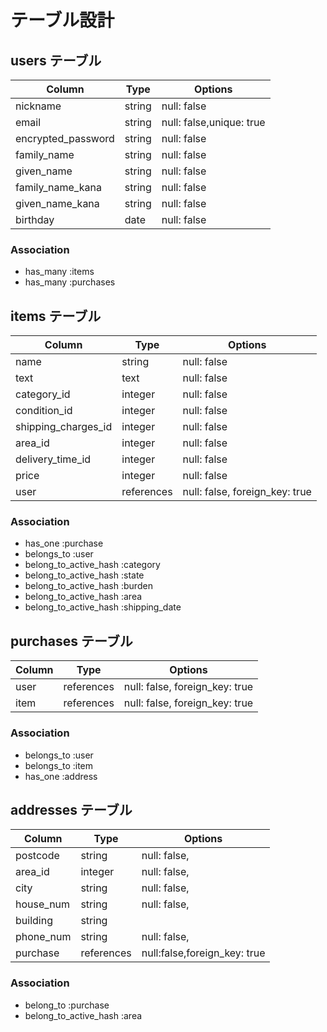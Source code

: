 # テーブル設計

## users テーブル

| Column              | Type   | Options                  |
| ------------------- | ------ | ------------------------ |
| nickname            | string | null: false              |
| email               | string | null: false,unique: true |
| encrypted_password  | string | null: false              |
| family_name         | string | null: false              |
| given_name          | string | null: false              |
| family_name_kana    | string | null: false              |
| given_name_kana     | string | null: false              |
| birthday            | date   | null: false              |

### Association

- has_many :items
- has_many :purchases


## items テーブル

| Column                | Type       | Options                        |
| --------------------- | ---------- | ------------------------------ |
| name                  | string     | null: false                    |
| text                  | text       | null: false                    |
| category_id           | integer    | null: false                    |
| condition_id          | integer    | null: false                    |
| shipping_charges_id   | integer    | null: false                    |
| area_id               | integer    | null: false                    |
| delivery_time_id      | integer    | null: false                    |
| price                 | integer    | null: false                    |
| user                  | references | null: false, foreign_key: true |

### Association

- has_one    :purchase
- belongs_to :user
- belong_to_active_hash :category
- belong_to_active_hash :state
- belong_to_active_hash :burden
- belong_to_active_hash :area
- belong_to_active_hash :shipping_date


## purchases テーブル

| Column | Type       | Options                        |
| ------ | ---------- | ------------------------------ |
| user   | references | null: false, foreign_key: true |
| item   | references | null: false, foreign_key: true |

### Association

- belongs_to :user
- belongs_to :item
- has_one    :address


## addresses テーブル

| Column        | Type       | Options                       |
| ------------- | ---------- | ----------------------------- |
| postcode      | string     | null: false,                  |
| area_id       | integer    | null: false,                  |
| city          | string     | null: false,                  |
| house_num     | string     | null: false,                  |
| building      | string     |                               |
| phone_num     | string     | null: false,                  |
| purchase      | references | null:false,foreign_key: true  |

### Association

- belong_to :purchase
- belong_to_active_hash :area